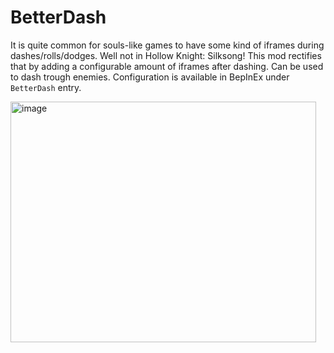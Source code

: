 # BetterDash

It is quite common for souls-like games to have some kind of iframes during dashes/rolls/dodges. Well not in Hollow Knight: Silksong! This mod rectifies that by adding a configurable amount of iframes after dashing. Can be used to dash trough enemies. Configuration is available in BepInEx under `BetterDash` entry.

<img width="489" height="385" alt="image" src="https://github.com/user-attachments/assets/d9438598-1cef-4565-a863-2de9a901b261" />
